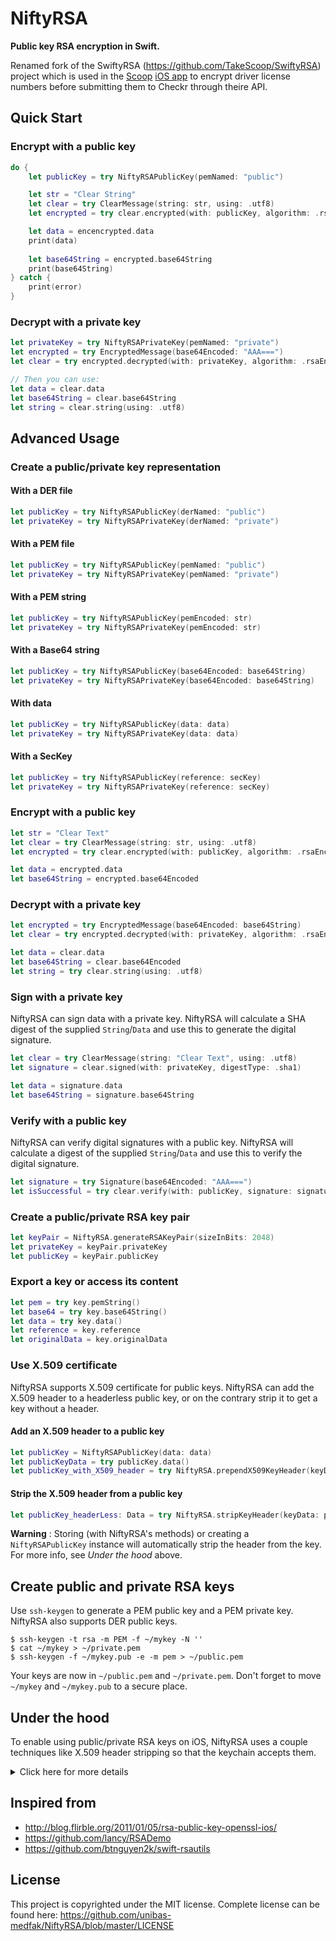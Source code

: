 NiftyRSA
=========

**Public key RSA encryption in Swift.**

Renamed fork of the SwiftyRSA (https://github.com/TakeScoop/SwiftyRSA) project which is used in the [Scoop](https://www.takescoop.com/) [iOS app](https://itunes.apple.com/us/app/scoop-easy-custom-carpooling/id997978145?mt=8) to encrypt driver license numbers before submitting them to Checkr through theire API.

Quick Start
-----------

### Encrypt with a public key

```swift
do {
    let publicKey = try NiftyRSAPublicKey(pemNamed: "public")

    let str = "Clear String"
    let clear = try ClearMessage(string: str, using: .utf8)
    let encrypted = try clear.encrypted(with: publicKey, algorithm: .rsaEncryptionPKCS1)

    let data = encencrypted.data
    print(data)
    
    let base64String = encrypted.base64String
    print(base64String)
} catch {
    print(error)
}
```

### Decrypt with a private key

```swift
let privateKey = try NiftyRSAPrivateKey(pemNamed: "private")
let encrypted = try EncryptedMessage(base64Encoded: "AAA===")
let clear = try encrypted.decrypted(with: privateKey, algorithm: .rsaEncryptionPKCS1)

// Then you can use:
let data = clear.data
let base64String = clear.base64String
let string = clear.string(using: .utf8)
```


Advanced Usage
--------------

### Create a public/private key representation

#### With a DER file

```swift
let publicKey = try NiftyRSAPublicKey(derNamed: "public")
let privateKey = try NiftyRSAPrivateKey(derNamed: "private")
```

#### With a PEM file

```swift
let publicKey = try NiftyRSAPublicKey(pemNamed: "public")
let privateKey = try NiftyRSAPrivateKey(pemNamed: "private")
```

#### With a PEM string

```swift
let publicKey = try NiftyRSAPublicKey(pemEncoded: str)
let privateKey = try NiftyRSAPrivateKey(pemEncoded: str)
```

#### With a Base64 string

```swift
let publicKey = try NiftyRSAPublicKey(base64Encoded: base64String)
let privateKey = try NiftyRSAPrivateKey(base64Encoded: base64String)
```

#### With data

```swift
let publicKey = try NiftyRSAPublicKey(data: data)
let privateKey = try NiftyRSAPrivateKey(data: data)
```

#### With a SecKey

```swift
let publicKey = try NiftyRSAPublicKey(reference: secKey)
let privateKey = try NiftyRSAPrivateKey(reference: secKey)
```

### Encrypt with a public key

```swift
let str = "Clear Text"
let clear = try ClearMessage(string: str, using: .utf8)
let encrypted = try clear.encrypted(with: publicKey, algorithm: .rsaEncryptionPKCS1)

let data = encrypted.data
let base64String = encrypted.base64Encoded
```

### Decrypt with a private key

```swift
let encrypted = try EncryptedMessage(base64Encoded: base64String)
let clear = try encrypted.decrypted(with: privateKey, algorithm: .rsaEncryptionPKCS1)

let data = clear.data
let base64String = clear.base64Encoded
let string = try clear.string(using: .utf8)
```

### Sign with a private key

NiftyRSA can sign data with a private key. NiftyRSA will calculate a SHA digest of the supplied `String`/`Data` and use this to generate the digital signature.

```swift
let clear = try ClearMessage(string: "Clear Text", using: .utf8)
let signature = clear.signed(with: privateKey, digestType: .sha1)

let data = signature.data
let base64String = signature.base64String
```

### Verify with a public key

NiftyRSA can verify digital signatures with a public key. NiftyRSA will calculate a digest of the supplied `String`/`Data` and use this to verify the digital signature.

```swift
let signature = try Signature(base64Encoded: "AAA===")
let isSuccessful = try clear.verify(with: publicKey, signature: signature, digestType: .sha1)
```

### Create a public/private RSA key pair

```swift
let keyPair = NiftyRSA.generateRSAKeyPair(sizeInBits: 2048)
let privateKey = keyPair.privateKey
let publicKey = keyPair.publicKey
```

### Export a key or access its content

```swift
let pem = try key.pemString()
let base64 = try key.base64String()
let data = try key.data()
let reference = key.reference
let originalData = key.originalData
```

### Use X.509 certificate 
NiftyRSA supports X.509 certificate for public keys. NiftyRSA can add the X.509 header to a headerless public key, or on the contrary  strip it to get a key without a header.
#### Add an X.509 header to a public key 
```swift
let publicKey = NiftyRSAPublicKey(data: data)
let publicKeyData = try publicKey.data()
let publicKey_with_X509_header = try NiftyRSA.prependX509KeyHeader(keyData: publicKeyData)
```
#### Strip the X.509 header from a public key 
```swift
let publicKey_headerLess: Data = try NiftyRSA.stripKeyHeader(keyData: publicKey_with_X509_header)
```

**Warning** : Storing (with NiftyRSA's methods) or creating a ```NiftyRSAPublicKey``` instance will automatically strip the header from the key. For more info, see *Under the hood* above.

Create public and private RSA keys
----------------------------------

Use `ssh-keygen` to generate a PEM public key and a PEM private key. NiftyRSA also supports DER public keys.

```
$ ssh-keygen -t rsa -m PEM -f ~/mykey -N ''
$ cat ~/mykey > ~/private.pem
$ ssh-keygen -f ~/mykey.pub -e -m pem > ~/public.pem
```

Your keys are now in `~/public.pem` and `~/private.pem`. Don't forget to move `~/mykey` and `~/mykey.pub` to a secure place.

Under the hood
--------------

To enable using public/private RSA keys on iOS, NiftyRSA uses a couple techniques like X.509 header stripping so that the keychain accepts them.

<details>
	<summary>Click here for more details</summary>

When encrypting using a public key:

 - If the key is in PEM format, get rid of its meta data and convert it to Data
 - Strip the public key X.509 header, otherwise the keychain won't accept it
 - Add the public key to the keychain, with a random tag
 - Get a reference on the key using the key tag
 - Use `SecKeyEncrypt` to encrypt a `ClearMessage` using the key reference and the message data.
 - Store the resulting encrypted data to an `EncryptedMessage`
 - When the key gets deallocated, delete the public key from the keychain using its tag

When decrypting using a private key:

 - Get rid of PEM meta data and convert to Data
 - Add the private key to the app keychain, with a random tag
 - Get a reference on the key using the key tag
 - Use `SecKeyDecrypt` to decrypt an `EncryptedMessage` using the key reference and the encrypted message data
 - Store the resulting decrypted data to a `ClearMessage`
 - Delete private key from keychain using tag
</details>

Inspired from
-------------

 - <http://blog.flirble.org/2011/01/05/rsa-public-key-openssl-ios/>
 - <https://github.com/lancy/RSADemo>
 - <https://github.com/btnguyen2k/swift-rsautils>

License
-------

This project is copyrighted under the MIT license. Complete license can be found here: <https://github.com/unibas-medfak/NiftyRSA/blob/master/LICENSE>

